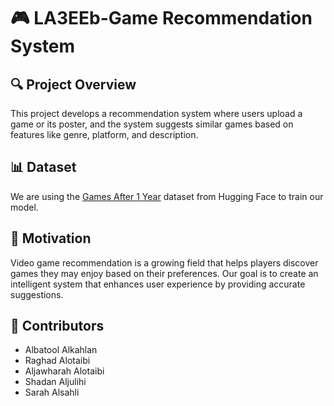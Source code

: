 # 🎮 LA3EEb-Game Recommendation System  

## 🔍 Project Overview  
This project develops a recommendation system where users upload a game or its poster, and the system suggests similar games based on features like genre, platform, and description.  

## 📊 Dataset  
We are using the [Games After 1 Year](https://huggingface.co/datasets/wiliamlee/games_after_1_years) dataset from Hugging Face to train our model.  

## 🎯 Motivation  
Video game recommendation is a growing field that helps players discover games they may enjoy based on their preferences. Our goal is to create an intelligent system that enhances user experience by providing accurate suggestions.  

## 👥 Contributors  
- Albatool Alkahlan  
- Raghad Alotaibi  
- Aljawharah Alotaibi  
- Shadan Aljulihi  
- Sarah Alsahli  
